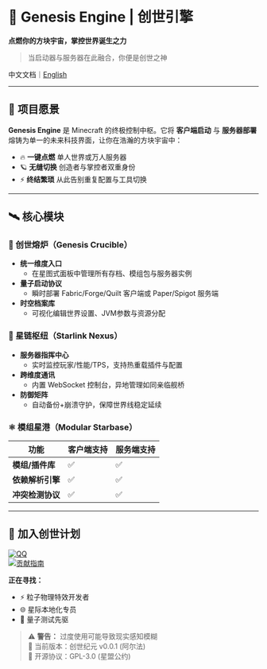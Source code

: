 # 🚀 Genesis Engine | 创世引擎  
**点燃你的方块宇宙，掌控世界诞生之力**  
> 当启动器与服务器在此融合，你便是创世之神


中文文档｜[English](https://github.com/Blacklight139/Genesis-Engine/blob/main/README_en.md)


---

## 🌌 项目愿景  
**Genesis Engine** 是 Minecraft 的终极控制中枢。它将 **客户端启动** 与 **服务器部署** 熔铸为单一的未来科技界面，让你在浩瀚的方块宇宙中：  
- 🔥 **一键点燃** 单人世界或万人服务器  
- 🪐 **无缝切换** 创造者与掌控者双重身份  
- ⚡ **终结繁琐** 从此告别重复配置与工具切换  

---

## 🛰️ 核心模块  

### 🔧 创世熔炉（Genesis Crucible）  
- **统一维度入口**  
  - 在星图式面板中管理所有存档、模组包与服务器实例  
- **量子启动协议**  
  - 瞬时部署 Fabric/Forge/Quilt 客户端或 Paper/Spigot 服务端  
- **时空档案库**  
  - 可视化编辑世界设置、JVM参数与资源分配  

### 📡 星链枢纽（Starlink Nexus）  
- **服务器指挥中心**  
  - 实时监控玩家/性能/TPS，支持热重载插件与配置  
- **跨维度通讯**  
  - 内置 WebSocket 控制台，异地管理如同亲临舰桥  
- **防御矩阵**  
  - 自动备份+崩溃守护，保障世界线稳定延续  

### ⚛️ 模组星港（Modular Starbase）  
| 功能                | 客户端支持 | 服务端支持 |  
|---------------------|------------|------------|  
| **模组/插件库**     | ✅          | ✅          |  
| **依赖解析引擎**    | ✅          | ✅          |  
| **冲突检测协议**    | ✅          | ✅          |  

---
## 📡 加入创世计划  
[![QQ](https://img.shields.io/badge/星海议会-QQ-7289DA)](https://qun.qq.com/universal-share/share?ac=1&authKey=vfxcItW9r6mDJLkvi3YS2ZWlKiOVurmI2ODn35VPjzNO%2B0nwUYWParTMacPx13tl&busi_data=eyJncm91cENvZGUiOiI3MDQxMTczMDYiLCJ0b2tlbiI6ImlPQXA4VU9Zc1lmZ1BRT1NTVklrOEhQUmxDQUlBWW9xS0NxdGFzOFlpWkcwckxDbjFqNERBNVBtaUpnbTcrZHMiLCJ1aW4iOiIzOTAzMjI0MTMzIn0%3D&data=t1YWqowa34iib0j56s_T1BWUnURxUY4SZUILtY47FWdyo9zcu3Zth1nqKDD8wYU5TBYrN-9J5QYdgNFjn6-fuA&svctype=4&tempid=h5_group_info)  
[![贡献指南](https://img.shields.io/badge/编写创世法典-贡献指南-blue)](CONTRIBUTING.md)  

**正在寻找：**  
- ⚡ 粒子物理特效开发者  
- 🌐 星际本地化专员  
- 🔭 量子测试先驱  

> ⚠️ **警告：** 过度使用可能导致现实感知模糊  
> 📅 当前版本：创世纪元 v0.0.1 (阿尔法)  
> 📜 开源协议：GPL-3.0 (星盟公约)
